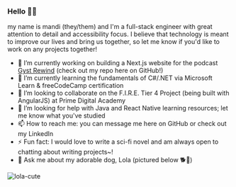 <!-- ### Hi there 👋

**min-dles/min-dles** is a ✨ _special_ ✨ repository because its `README.md` (this file) appears on your GitHub profile.

Here are some ideas to get you started:

- 🔭 I’m currently working on ...
- 🌱 I’m currently learning ...
- 👯 I’m looking to collaborate on ...
- 🤔 I’m looking for help with ...
- 💬 Ask me about ...
- 📫 How to reach me: ...
- 😄 Pronouns: ...
- ⚡ Fun fact: ...
-->

### Hello 👾✨

my name is mandi (they/them) and I'm a full-stack engineer with great attention to detail and accessibility focus. I believe that technology is meant to improve our lives and bring us together, so let me know if you'd like to work on any projects together!

- 🔭 I’m currently working on building a Next.js website for the podcast [Gyst Rewind](https://gyst-rewind-podcast.netlify.app) (check out my repo here on GitHub!) 
- 🌱 I’m currently learning the fundamentals of C#/.NET via Microsoft Learn & freeCodeCamp certification
- 👯 I’m looking to collaborate on the F.I.R.E. Tier 4 Project (being built with AngularJS) at Prime Digital Academy
- 🤔 I’m looking for help with Java and React Native learning resources; let me know what you've studied 
- 📫 How to reach me: you can message me here on GitHub or check out my LinkedIn 
- ⚡ Fun fact: I would love to write a sci-fi novel and am always open to chatting about writing projects~! 
- 💬 Ask me about my adorable dog, Lola (pictured below 🐕💚)

![lola-cute](https://github.com/min-dles/min-dles/assets/118700217/8bdd842a-3faf-4748-af98-22a1dab8d286)
